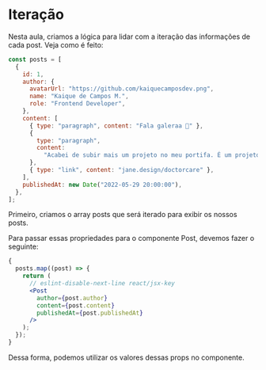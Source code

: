 # Iteração

Nesta aula, criamos a lógica para lidar com a iteração das informações de cada post. Veja como é feito:

```jsx
const posts = [
  {
    id: 1,
    author: {
      avatarUrl: "https://github.com/kaiquecamposdev.png",
      name: "Kaique de Campos M.",
      role: "Frontend Developer",
    },
    content: [
      { type: "paragraph", content: "Fala galeraa 👋" },
      {
        type: "paragraph",
        content:
          "Acabei de subir mais um projeto no meu portifa. É um projeto que fiz no NLW Return, evento da Rocketseat. O nome do projeto é DoctorCare 🚀",
      },
      { type: "link", content: "jane.design/doctorcare" },
    ],
    publishedAt: new Date("2022-05-29 20:00:00"),
  },
];
```

Primeiro, criamos o array posts que será iterado para exibir os nossos posts.

Para passar essas propriedades para o componente Post, devemos fazer o seguinte:

```jsx
{
  posts.map((post) => {
    return (
      // eslint-disable-next-line react/jsx-key
      <Post
        author={post.author}
        content={post.content}
        publishedAt={post.publishedAt}
      />
    );
  });
}
```

Dessa forma, podemos utilizar os valores dessas props no componente.
